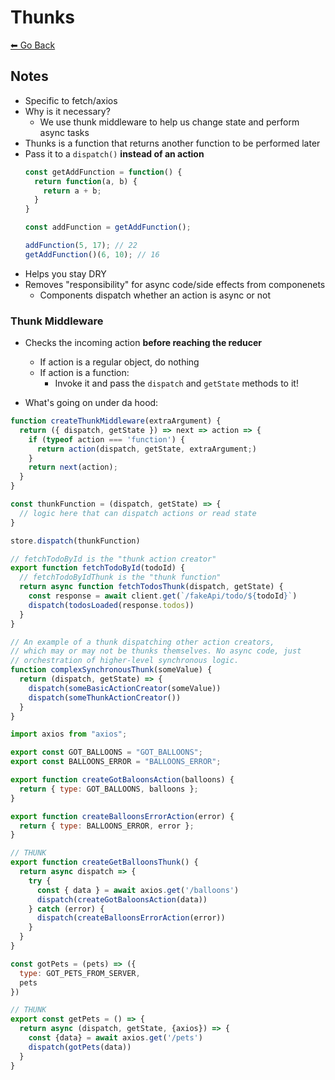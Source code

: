 # Thunks
[⬅ Go Back](/week4.md)

## Notes
- Specific to fetch/axios
- Why is it necessary?
  - We use thunk middleware to help us change state and perform async tasks
- Thunks is a function that returns another function to be performed later
- Pass it to a `dispatch()` **instead of an action**
  ```Javascript
  const getAddFunction = function() {
    return function(a, b) {
      return a + b;
    }
  }

  const addFunction = getAddFunction();

  addFunction(5, 17); // 22
  getAddFunction()(6, 10); // 16
  ```
- Helps you stay DRY
- Removes "responsibility" for async code/side effects from componenets
  - Components dispatch whether an action is async or not

### Thunk Middleware
- Checks the incoming action **before reaching the reducer**
  - If action is a regular object, do nothing
  - If action is a function:
    - Invoke it and pass the `dispatch` and `getState` methods to it!

- What's going on under da hood:
```Javascript
function createThunkMiddleware(extraArgument) {
  return ({ dispatch, getState }) => next => action => {
    if (typeof action === 'function') {
      return action(dispatch, getState, extraArgument;)
    }
    return next(action);
  }
}
```

```Javascript
const thunkFunction = (dispatch, getState) => {
  // logic here that can dispatch actions or read state
}

store.dispatch(thunkFunction)
```
```Javascript
// fetchTodoById is the "thunk action creator"
export function fetchTodoById(todoId) {
  // fetchTodoByIdThunk is the "thunk function"
  return async function fetchTodosThunk(dispatch, getState) {
    const response = await client.get(`/fakeApi/todo/${todoId}`)
    dispatch(todosLoaded(response.todos))
  }
}
```

```Javascript
// An example of a thunk dispatching other action creators,
// which may or may not be thunks themselves. No async code, just
// orchestration of higher-level synchronous logic.
function complexSynchronousThunk(someValue) {
  return (dispatch, getState) => {
    dispatch(someBasicActionCreator(someValue))
    dispatch(someThunkActionCreator())
  }
}
```

```Javascript
import axios from "axios";

export const GOT_BALLOONS = "GOT_BALLOONS";
export const BALLOONS_ERROR = "BALLOONS_ERROR";

export function createGotBaloonsAction(balloons) {
  return { type: GOT_BALLOONS, balloons };
}

export function createBalloonsErrorAction(error) {
  return { type: BALLOONS_ERROR, error };
}

// THUNK
export function createGetBalloonsThunk() {
  return async dispatch => {
    try {
      const { data } = await axios.get('/balloons')
      dispatch(createGotBaloonsAction(data))
    } catch (error) {
      dispatch(createBalloonsErrorAction(error))
    }
  }
}
```

```Javascript
const gotPets = (pets) => ({
  type: GOT_PETS_FROM_SERVER,
  pets
})

// THUNK
export const getPets = () => {
  return async (dispatch, getState, {axios}) => {
    const {data} = await axios.get('/pets')
    dispatch(gotPets(data))
  }
}
```